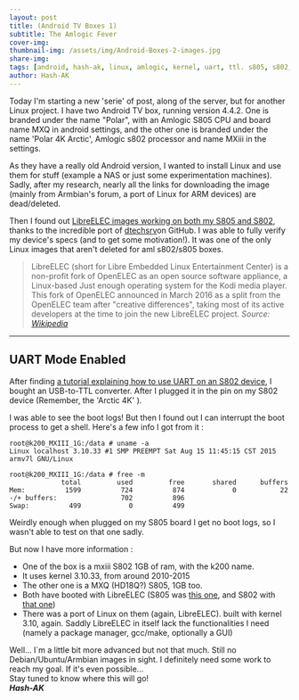 ```yaml
---
layout: post
title: (Android TV Boxes 1)
subtitle: The Amlogic Fever
cover-img: 
thumbnail-img: /assets/img/Android-Boxes-2-images.jpg
share-img: 
tags: [android, hash-ak, linux, amlogic, kernel, uart, ttl. s805, s802, mxq. mxiii. libreelec, armbian]
author: Hash-AK
---
```



Today I'm starting a new 'serie' of post, along of the server, but for another Linux project. I have two Android TV box, running version 4.4.2. One is branded under the name "Polar", with an Amlogic S805 CPU and board name MXQ in android settings, and the other one is branded under the name 'Polar 4K Arctic', Amlogic s802 processor and name MXiii in the settings. 

As they have a really old Android version, I wanted to install Linux and use them for stuff (example a NAS or just some experimentation machines). Sadly, after my research, nearly all the links for downloading the image (mainly from Armbian's forum, a port of Linux for ARM devices) are dead/deleted.

Then I found out [LibreELEC images working on both my S805 and S802](https://github.com/dtechsrv/LibreELEC-AML/releases), thanks to the incredible port of [dtechsrv](https://github.com/dtechsrv)on GitHub. I was able to fully verify my device's specs (and to get some motivation!). It was one of the only Linux images that aren't deleted for aml s802/s805 boxes.

>LibreELEC (short for Libre Embedded Linux Entertainment Center) is a non-profit fork of OpenELEC as an open source software appliance, a Linux-based Just enough operating system for the Kodi media player. This fork of OpenELEC announced in March 2016 as a split from the OpenELEC team after "creative differences", taking most of its active developers at the time to join the new LibreELEC project.
_Source: [Wikipedia](Https://En.Wikipedia.Org/Wiki/Libreelec "Wikipedia")_
-----------------------------------------------------------------------

## UART Mode Enabled


After finding [a tutorial explaining how to use UART on an S802 device](https://www.cnx-software.com/2014/05/07/how-to-open-tronsmart-vega-s89-elite-and-access-the-serial-console/), I bought an USB-to-TTL converter. After I plugged it in the pin on my S802 device (Remember, the 'Arctic 4K' ).

I was able to see the boot logs! But then I found out I can interrupt the boot process to get a shell. Here's a few info I got from it :

```console
root@k200_MXIII_1G:/data # uname -a
Linux localhost 3.10.33 #1 SMP PREEMPT Sat Aug 15 11:45:15 CST 2015 armv7l GNU/Linux

root@k200_MXIII_1G:/data # free -m                                             
             total         used         free       shared      buffers
Mem:          1599          724          874            0           22
-/+ buffers:                702          896
Swap:          499            0          499

```

Weirdly enough when plugged on my S805 board I get no boot logs, so I wasn't able to test on that one sadly.

But now I have more information :
- One of the box is a mxiii S802 1GB of ram, with the k200 name.
- It uses kernel 3.10.33, from around 2010-2015
- The other one is a MXQ (HD18Q?) S805, 1GB too. 
- Both have booted with LibreELEC (S805 was [this one](http:/https://libreelec.dtech.hu/images/S805/LibreELEC-HD18Q.arm-9.2.8.15.img.gz/ "this one"), and S802 with [that one](http://https://libreelec.dtech.hu/images/3rdParty/LibreELEC-MXIII-1G.arm-9.2.8.15.img.gz "that one"))
- There was a port of Linux on them (again, LibreELEC). built with kernel 3.10, again. Saddly LibreELEC in itself lack the functionalities I need (namely a package manager, gcc/make, optionally a GUI)

Well... I`m a little bit more advanced but not that much. Still no Debian/Ubuntu/Armbian images in sight. 
I definitely need some work to reach my goal. If it's even possible...   
Stay tuned to know where this will go!  
**_Hash-AK_**
